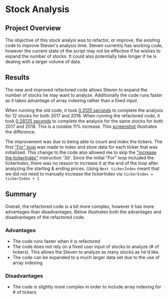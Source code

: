 # Stock Analysis

## Project Overview
The objective of this stock analyis was to refactor, or improve, the existing code to improve Steven's analysis time.
Steven currently has working code, however the current state of the script may not be effective if he wishes to expand the number of stocks.
It could also potentially take longer if he is dealing with a larger volume of data.

## Results
The new and improved refactored code allows Steven to expand the number of stocks he may want to analyze.
Additionally the code runs faster as it takes advantage of array indexing rather than a fixed input.

When running the old code, it took [0.3125 seconds](Resources/2017_Initial_Code.png) to complete the analysis for 12 stocks for both 2017 and 2018.
When running the refactored code, it took [0.28125 seconds](Resources/2017_Refactored_Code.png) to complete the analysis for the same stocks for both 2017 and 2018.
This is a notable 11% increase. This [screenshot](Resources/Old_vs_Refactored_Runtimes.png) illustrates the difference.

The improvement was due to being able to count and index the tickers.
The first ["For" loop](Resources/For_Loop_Init.png) was made to index and store data for each ticker that was initialized. 
This change to the code also allowed me to skip the ["increase the tickerIndex"](Resources/tickerIndex.png) instruction '3d'. 
Since the initial "For" loop included the tickerIndex, there was no reason to increase it at the end of the loop after analyzing the starting & ending prices.
Using ``` Next tickerIndex ``` meant that we did not need to manually increase the tickerIndex via ```tickerIndex = tickerIndex + 1```


## Summary

Overall, the refactored code is a bit more complex, however it has more advantages than disadvantages.
Below illustrates both the advantages and disadvantages of the refactored code.

### Advantages
* The code runs faster when it is refactored
* The code does not rely on a fixed user input of stocks to analyze (# of tickers). This allows the Steven to analyze as many stocks as he'd like.
* The code can be expanded to a much larger data set due to the use of array indexing

### Disadvantages
* The code is slightly more complex in order to include array indexing for # of tickers

